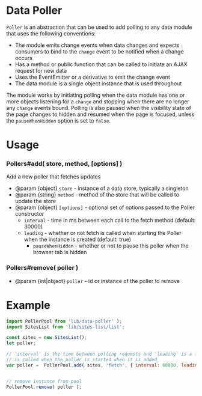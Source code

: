 Data Poller
==========

`Poller` is an abstraction that can be used to add polling to any data module that uses the following conventions:

* The module emits change events when data changes and expects consumers to bind to the `change` event to be notified when a change occurs
* Has a method or public function that can be called to initiate an AJAX request for new data
* Uses the EventEmitter or a derivative to emit the change event
* The data module is a single object instance that is used throughout

The module works by initiating polling when the data module has one or more objects listening for a `change` and stopping when there are no longer any `change` events bound. Polling is also paused when the visibility state of the page changes to hidden and resumed when the page is focused, unless the `pauseWhenHidden` option is set to `false`.

Usage
=====

### Pollers#add( store, method, [options] )

Add a new poller that fetches updates

- @param {object} `store` - instance of a data store, typically a singleton
- @param {string} `method` - method of the store that will be called to update the store
- @param {object} `[options]` - optional set of options passed to the Poller constructor
    - `interval` - time in ms between each call to the fetch method (default: 30000)
    - `leading` - whether or not fetch is called when starting the Poller when the instance is created (default: true)
		- `pauseWhenHidden` - whether or not to pause this poller when the browser tab is hidden

### Pollers#remove( poller )

- @param {int|object} `poller` - id or instance of the poller to remove


Example
=======
```js
import PollerPool from 'lib/data-poller' );
import SitesList from 'lib/sites-list/list';

const sites = new SitesList();
let poller;

// 'interval' is the time between polling requests and 'leading' is a flag that controls whether the `fetch` method
// is called when the poller is started when it is added
var poller =  PollerPool.add( sites, 'fetch', { interval: 60000, leading: true } );


// remove instance from pool
PollerPool.remove( poller );
```
